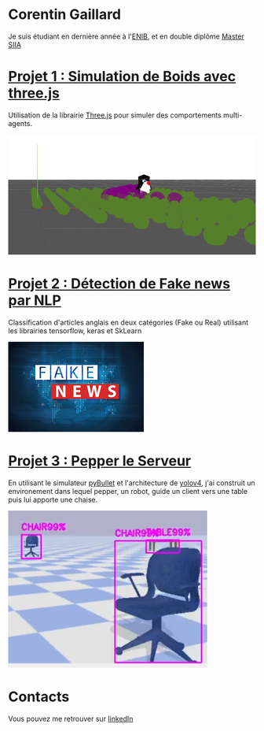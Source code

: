 # Corentin Gaillard

Je suis étudiant en dernière année à l'[ENIB](enib.fr), et en double diplôme [Master SIIA](https://www.univ-brest.fr/departement-informatique/menu/Master+Informatique/Parcours-SIIA)

# [Projet 1 : Simulation de Boids avec three.js](https://github.com/WexyR/IEVA_penguins)

Utilisation de la librairie [Three.js](https://threejs.org/) pour simuler des comportements multi-agents.

![](/images/threejs.png)

# [Projet 2 : Détection de Fake news par NLP](https://github.com/ShinySilver/SIIA-FakeNewsDetection)

Classification d'articles anglais en deux catégories (Fake ou Real) utilisant les librairies tensorflow, keras et SkLearn

![](/images/fake.jpg)

# [Projet 3 : Pepper le Serveur](https://github.com/GaillardCorentin/WaiterPepper)

En utilisant le simulateur [pyBullet](https://pybullet.org/wordpress/) et l'architecture de [yolov4](https://github.com/pjreddie/darknet), j'ai construit un environement dans lequel pepper, un robot, guide un client vers une table puis lui apporte une chaise.

![](images/Pepper_detection.png)


# Contacts
Vous pouvez me retrouver sur [linkedIn](https://www.linkedin.com/in/corentin-gaillard-10658a172/)
